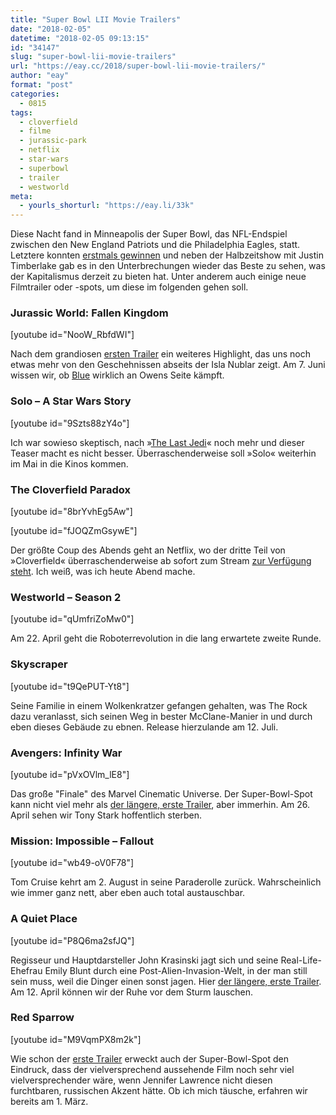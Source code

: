 ```yaml
---
title: "Super Bowl LII Movie Trailers"
date: "2018-02-05"
datetime: "2018-02-05 09:13:15"
id: "34147"
slug: "super-bowl-lii-movie-trailers"
url: "https://eay.cc/2018/super-bowl-lii-movie-trailers/"
author: "eay"
format: "post"
categories:
  - 0815
tags:
  - cloverfield
  - filme
  - jurassic-park
  - netflix
  - star-wars
  - superbowl
  - trailer
  - westworld
meta:
  - yourls_shorturl: "https://eay.li/33k"
---
```


Diese Nacht fand in Minneapolis der Super Bowl, das NFL-Endspiel zwischen den New England Patriots und die Philadelphia Eagles, statt. Letztere konnten [erstmals gewinnen](http://www.spiegel.de/sport/sonst/super-bowl-2018-philadelphia-eagles-besiegen-new-england-patriots-a-1191373.html) und neben der Halbzeitshow mit Justin Timberlake gab es in den Unterbrechungen wieder das Beste zu sehen, was der Kapitalismus derzeit zu bieten hat. Unter anderem auch einige neue Filmtrailer oder -spots, um diese im folgenden gehen soll.

### Jurassic World: Fallen Kingdom

\[youtube id="NooW\_RbfdWI"\]

Nach dem grandiosen [ersten Trailer](https://eay.cc/2017/jurassic-world-fallen-kingdom-trailer/) ein weiteres Highlight, das uns noch etwas mehr von den Geschehnissen abseits der Isla Nublar zeigt. Am 7. Juni wissen wir, ob [Blue](http://jurassicpark.wikia.com/wiki/Blue) wirklich an Owens Seite kämpft.

### Solo – A Star Wars Story

\[youtube id="9Szts88zY4o"\]

Ich war sowieso skeptisch, nach »[The Last Jedi](https://eay.cc/2017/star-wars-the-last-jedi/)« noch mehr und dieser Teaser macht es nicht besser. Überraschenderweise soll »Solo« weiterhin im Mai in die Kinos kommen.

### The Cloverfield Paradox

\[youtube id="8brYvhEg5Aw"\]

\[youtube id="fJOQZmGsywE"\]

Der größte Coup des Abends geht an Netflix, wo der dritte Teil von »Cloverfield« überraschenderweise ab sofort zum Stream [zur Verfügung steht](https://www.netflix.com/title/80134431). Ich weiß, was ich heute Abend mache.

### Westworld – Season 2

\[youtube id="qUmfriZoMw0"\]

Am 22. April geht die Roboterrevolution in die lang erwartete zweite Runde.

### Skyscraper

\[youtube id="t9QePUT-Yt8"\]

Seine Familie in einem Wolkenkratzer gefangen gehalten, was The Rock dazu veranlasst, sich seinen Weg in bester McClane-Manier in und durch eben dieses Gebäude zu ebnen. Release hierzulande am 12. Juli.

### Avengers: Infinity War

\[youtube id="pVxOVlm\_lE8"\]

Das große "Finale" des Marvel Cinematic Universe. Der Super-Bowl-Spot kann nicht viel mehr als [der längere, erste Trailer](https://www.youtube.com/watch?v=6ZfuNTqbHE8), aber immerhin. Am 26. April sehen wir Tony Stark hoffentlich sterben.

### Mission: Impossible – Fallout

\[youtube id="wb49-oV0F78"\]

Tom Cruise kehrt am 2. August in seine Paraderolle zurück. Wahrscheinlich wie immer ganz nett, aber eben auch total austauschbar.

### A Quiet Place

\[youtube id="P8Q6ma2sfJQ"\]

Regisseur und Hauptdarsteller John Krasinski jagt sich und seine Real-Life-Ehefrau Emily Blunt durch eine Post-Alien-Invasion-Welt, in der man still sein muss, weil die Dinger einen sonst jagen. Hier [der längere, erste Trailer](https://www.youtube.com/watch?v=p9wE8dyzEJE). Am 12. April können wir der Ruhe vor dem Sturm lauschen.

### Red Sparrow

\[youtube id="M9VqmPX8m2k"\]

Wie schon der [erste Trailer](https://www.youtube.com/watch?v=PmUL6wMpMWw) erweckt auch der Super-Bowl-Spot den Eindruck, dass der vielversprechend aussehende Film noch sehr viel vielversprechender wäre, wenn Jennifer Lawrence nicht diesen furchtbaren, russischen Akzent hätte. Ob ich mich täusche, erfahren wir bereits am 1. März.
